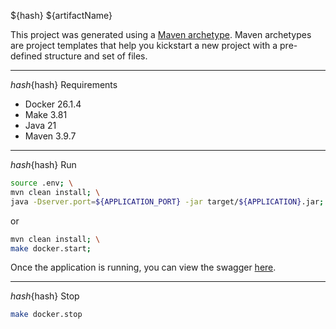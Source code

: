 ${hash} ${artifactName}

This project was generated using a [Maven archetype](https://github.com/EightAugusto/spring-boot-maven-archetype).
Maven archetypes are project templates that help you kickstart a new project with a pre-defined structure and set of
files.

---
${hash}${hash} Requirements

* Docker 26.1.4
* Make 3.81
* Java 21
* Maven 3.9.7

---
${hash}${hash} Run

```bash
source .env; \
mvn clean install; \
java -Dserver.port=${APPLICATION_PORT} -jar target/${APPLICATION}.jar;
```

or

```bash
mvn clean install; \
make docker.start;
```

Once the application is running, you can view the
swagger [here](http://localhost:8080/swagger-ui/index.html#).

---
${hash}${hash} Stop

```bash
make docker.stop
```